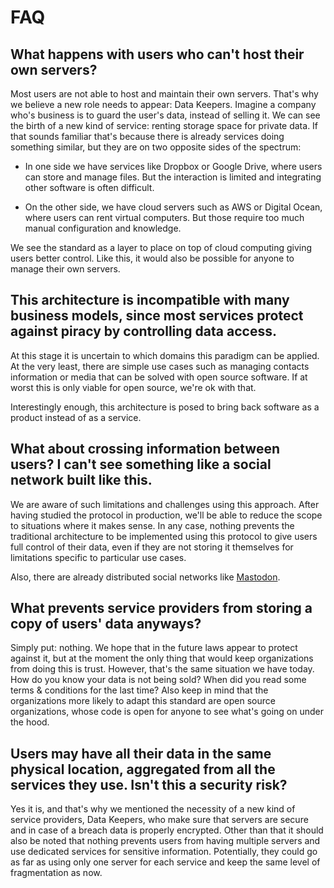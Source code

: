 # FAQ

## What happens with users who can't host their own servers?

Most users are not able to host and maintain their own servers. That's why we believe a new role needs to appear: Data Keepers. Imagine a company who's business is to guard the user's data, instead of selling it. We can see the birth of a new kind of service: renting storage space for private data. If that sounds familiar that's because there is already services doing something similar, but they are on two opposite sides of the spectrum:

- In one side we have services like Dropbox or Google Drive, where users can store and manage files. But the interaction is limited and integrating other software is often difficult.

- On the other side, we have cloud servers such as AWS or Digital Ocean, where users can rent virtual computers. But those require too much manual configuration and knowledge.

We see the standard as a layer to place on top of cloud computing giving users better control. Like this, it would also be possible for anyone to manage their own servers.

## This architecture is incompatible with many business models, since most services protect against piracy by controlling data access.

At this stage it is uncertain to which domains this paradigm can be applied. At the very least, there are simple use cases such as managing contacts information or media that can be solved with open source software. If at worst this is only viable for open source, we're ok with that.

Interestingly enough, this architecture is posed to bring back software as a product instead of as a service.

## What about crossing information between users? I can't see something like a social network built like this.

We are aware of such limitations and challenges using this approach. After having studied the protocol in production, we'll be able to reduce the scope to situations where it makes sense. In any case, nothing prevents the traditional architecture to be implemented using this protocol to give users full control of their data, even if they are not storing it themselves for limitations specific to particular use cases.

Also, there are already distributed social networks like [Mastodon](https://joinmastodon.org/).

## What prevents service providers from storing a copy of users' data anyways?

Simply put: nothing. We hope that in the future laws appear to protect against it, but at the moment the only thing that would keep organizations from doing this is trust. However, that's the same situation we have today. How do you know your data is not being sold? When did you read some terms & conditions for the last time? Also keep in mind that the organizations more likely to adapt this standard are open source organizations, whose code is open for anyone to see what's going on under the hood.

## Users may have all their data in the same physical location, aggregated from all the services they use. Isn't this a security risk?

Yes it is, and that's why we mentioned the necessity of a new kind of service providers, Data Keepers, who make sure that servers are secure and in case of a breach data is properly encrypted. Other than that it should also be noted that nothing prevents users from having multiple servers and use dedicated services for sensitive information. Potentially, they could go as far as using only one server for each service and keep the same level of fragmentation as now.
